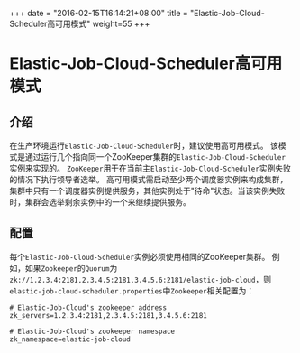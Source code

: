 +++
date = "2016-02-15T16:14:21+08:00"
title = "Elastic-Job-Cloud-Scheduler高可用模式"
weight=55
+++

# Elastic-Job-Cloud-Scheduler高可用模式

## 介绍

在生产环境运行`Elastic-Job-Cloud-Scheduler`时，建议使用高可用模式。
该模式是通过运行几个指向同一个ZooKeeper集群的`Elastic-Job-Cloud-Scheduler`实例来实现的。 `ZooKeeper`用于在当前主`Elastic-Job-Cloud-Scheduler`实例失败的情况下执行领导者选举。
高可用模式需启动至少两个调度器实例来构成集群，集群中只有一个调度器实例提供服务，其他实例处于"待命"状态。当该实例失败时，集群会选举剩余实例中的一个来继续提供服务。

## 配置

每个`Elastic-Job-Cloud-Scheduler`实例必须使用相同的ZooKeeper集群。
例如，如果`Zookeeper`的`Quorum`为```zk://1.2.3.4:2181,2.3.4.5:2181,3.4.5.6:2181/elastic-job-cloud```，则`elastic-job-cloud-scheduler.properties`中`Zookeeper`相关配置为：

```properties
# Elastic-Job-Cloud's zookeeper address
zk_servers=1.2.3.4:2181,2.3.4.5:2181,3.4.5.6:2181

# Elastic-Job-Cloud's zookeeper namespace
zk_namespace=elastic-job-cloud
```